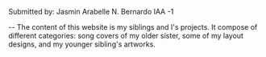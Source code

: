 Submitted by: Jasmin Arabelle N. Bernardo
IAA -1 

-- The content of this website is my siblings and I's projects. It compose of different categories: song covers of my older sister, some of my layout designs, and my younger sibling's artworks.  